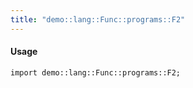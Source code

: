 ```yaml
---
title: "demo::lang::Func::programs::F2"
---
```


#### Usage

`import demo::lang::Func::programs::F2;`


